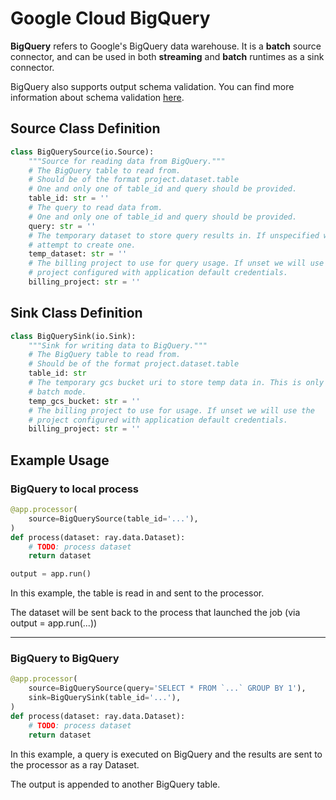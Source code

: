 # Google Cloud BigQuery

**BigQuery** refers to Google's BigQuery data warehouse. It is a **batch** source connector, and can be used in both **streaming** and **batch** runtimes as a sink connector.

BigQuery also supports output schema validation. You can find more information about schema validation [here](../features/schema-validation.md).

## Source Class Definition

```python
class BigQuerySource(io.Source):
    """Source for reading data from BigQuery."""
    # The BigQuery table to read from.
    # Should be of the format project.dataset.table
    # One and only one of table_id and query should be provided.
    table_id: str = ''
    # The query to read data from.
    # One and only one of table_id and query should be provided.
    query: str = ''
    # The temporary dataset to store query results in. If unspecified we will
    # attempt to create one.
    temp_dataset: str = ''
    # The billing project to use for query usage. If unset we will use the
    # project configured with application default credentials.
    billing_project: str = ''
```

## Sink Class Definition

```python
class BigQuerySink(io.Sink):
    """Sink for writing data to BigQuery."""
    # The BigQuery table to read from.
    # Should be of the format project.dataset.table
    table_id: str
    # The temporary gcs bucket uri to store temp data in. This is only used in
    # batch mode.
    temp_gcs_bucket: str = ''
    # The billing project to use for usage. If unset we will use the
    # project configured with application default credentials.
    billing_project: str = ''
```

## Example Usage

### BigQuery to local process

```python
@app.processor(
    source=BigQuerySource(table_id='...'),
)
def process(dataset: ray.data.Dataset):
    # TODO: process dataset
    return dataset

output = app.run()
```

In this example, the table is read in and sent to the processor.

The dataset will be sent back to the process that launched the job (via output = app.run(...))

---

### BigQuery to BigQuery

```python
@app.processor(
    source=BigQuerySource(query='SELECT * FROM `...` GROUP BY 1'),
    sink=BigQuerySink(table_id='...'),
)
def process(dataset: ray.data.Dataset):
    # TODO: process dataset
    return dataset
```

In this example, a query is executed on BigQuery and the results are sent to the processor as a ray Dataset.

The output is appended to another BigQuery table.
